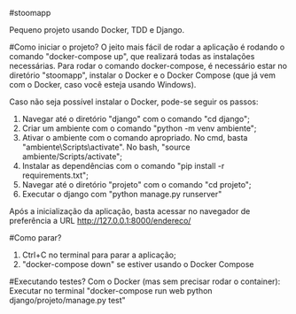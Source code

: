 #stoomapp

Pequeno projeto usando Docker, TDD e Django.

#Como iniciar o projeto?
O jeito mais fácil de rodar a aplicação é rodando o comando "docker-compose up", que realizará todas as instalações necessárias.
Para rodar o comando docker-compose, é necessário estar no diretório "stoomapp", instalar o Docker e o Docker Compose (que já vem com o Docker, caso você esteja usando Windows).

Caso não seja possível instalar o Docker, pode-se seguir os passos:
1. Navegar até o diretório "django" com o comando "cd django";
2. Criar um ambiente com o comando "python -m venv ambiente";
3. Ativar o ambiente com o comando apropriado. No cmd, basta "ambiente\Scripts\activate". No bash, "source ambiente/Scripts/activate";
4. Instalar as dependências com o comando "pip install -r requirements.txt";
5. Navegar até o diretório "projeto" com o comando "cd projeto";
5. Executar o django com "python manage.py runserver"

Após a inicialização da aplicação, basta acessar no navegador de preferência a URL http://127.0.0.1:8000/endereco/

#Como parar?
1. Ctrl+C no terminal para parar a aplicação;
2. "docker-compose down" se estiver usando o Docker Compose

#Executando testes?
Com o Docker (mas sem precisar rodar o container): Executar no terminal "docker-compose run web python django/projeto/manage.py test"
